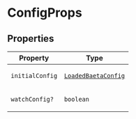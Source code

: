 # ConfigProps

## Properties

<table>
<thead>
<tr>
<th>Property</th>
<th>Type</th>
</tr>
</thead>
<tbody>
<tr>
<td>

<a id="initialconfig"></a> `initialConfig`

</td>
<td>

[`LoadedBaetaConfig`](LoadedBaetaConfig.md)

</td>
</tr>
<tr>
<td>

<a id="watchconfig"></a> `watchConfig?`

</td>
<td>

`boolean`

</td>
</tr>
</tbody>
</table>
